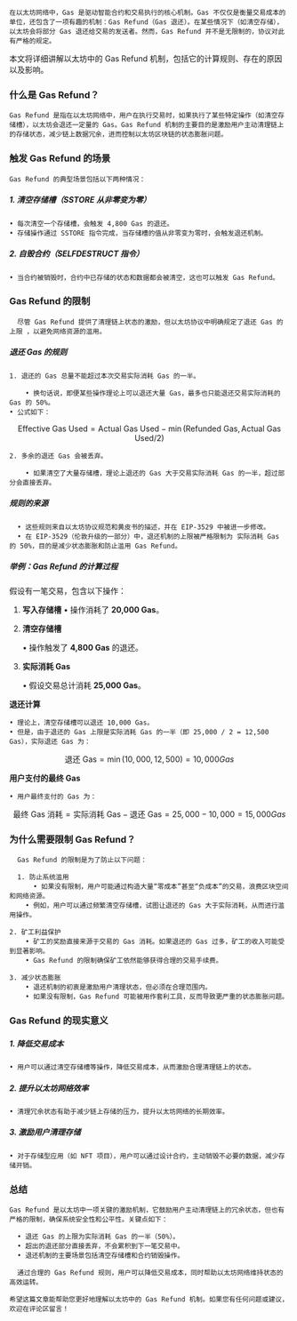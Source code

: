 	
	在以太坊网络中，Gas 是驱动智能合约和交易执行的核心机制。Gas 不仅仅是衡量交易成本的单位，还包含了一项有趣的机制：Gas Refund（Gas 退还）。在某些情况下（如清空存储），以太坊会将部分 Gas 退还给交易的发送者。然而，Gas Refund 并不是无限制的，协议对此有严格的规定。

本文将详细讲解以太坊中的 Gas Refund 机制，包括它的计算规则、存在的原因以及影响。

### **什么是 Gas Refund？**

	Gas Refund 是指在以太坊网络中，用户在执行交易时，如果执行了某些特定操作（如清空存储槽），以太坊会退还一定量的 Gas。Gas Refund 机制的主要目的是激励用户主动清理链上的存储状态，减少链上数据冗余，进而控制以太坊区块链的状态膨胀问题。

### **触发 Gas Refund 的场景**

	Gas Refund 的典型场景包括以下两种情况：

##### 1. **清空存储槽（SSTORE 从非零变为零）**

	• 每次清空一个存储槽，会触发 4,800 Gas 的退还。
	• 存储操作通过 SSTORE 指令完成，当存储槽的值从非零变为零时，会触发退还机制。

##### 2. **自毁合约（SELFDESTRUCT 指令）**

	• 当合约被销毁时，合约中已存储的状态和数据都会被清空，这也可以触发 Gas Refund。

### **Gas Refund 的限制**

	  尽管 Gas Refund 提供了清理链上状态的激励，但以太坊协议中明确规定了退还 Gas 的上限 ，以避免网络资源的滥用。
##### **退还 Gas 的规则**

	1. 退还的 Gas 总量不能超过本次交易实际消耗 Gas 的一半。

		• 换句话说，即便某些操作理论上可以退还大量 Gas，最多也只能退还交易实际消耗的 Gas 的 50%。
	• 公式如下：

$$
\text{Effective Gas Used} = \text{Actual Gas Used} - \min(\text{Refunded Gas}, \text{Actual Gas Used} / 2)
$$

	2. 多余的退还 Gas 会被丢弃。

		• 如果清空了大量存储槽，理论上退还的 Gas 大于交易实际消耗 Gas 的一半，超过部分会直接丢弃。

##### **规则的来源**

	  • 这些规则来自以太坊协议规范和黄皮书的描述，并在 EIP-3529 中被进一步修改。
	  • 在 EIP-3529（伦敦升级的一部分）中，退还机制的上限被严格限制为 实际消耗 Gas 的 50%，目的是减少状态膨胀和防止滥用 Gas Refund。


##### **举例：Gas Refund 的计算过程**

  假设有一笔交易，包含以下操作：

1. **写入存储槽**
	• 操作消耗了 **20,000 Gas**。

2. **清空存储槽**

	• 操作触发了 **4,800 Gas** 的退还。

3. **实际消耗 Gas**

	• 假设交易总计消耗 **25,000 Gas**。

**退还计算**

	• 理论上，清空存储槽可以退还 10,000 Gas。
	• 但是，由于退还的 Gas 上限是实际消耗 Gas 的一半（即 25,000 / 2 = 12,500 Gas），实际退还 Gas 为：

$$
\text{退还 Gas} = \min(10,000, 12,500) = 10,000 Gas
$$

  
**用户支付的最终 Gas**

	• 用户最终支付的 Gas 为：

$$
\text{最终 Gas 消耗} = \text{实际消耗 Gas} - \text{退还 Gas} = 25,000 - 10,000 = 15,000 Gas
$$

  ### **为什么需要限制 Gas Refund？**

	  Gas Refund 的限制是为了防止以下问题：

	  1. 防止系统滥用
		  • 如果没有限制，用户可能通过构造大量“零成本”甚至“负成本”的交易，浪费区块空间和网络资源。
		• 例如，用户可以通过频繁清空存储槽，试图让退还的 Gas 大于实际消耗，从而进行滥用操作。

	2. 矿工利益保护
		• 矿工的奖励直接来源于交易的 Gas 消耗。如果退还的 Gas 过多，矿工的收入可能受到显著影响。
		• Gas Refund 的限制确保矿工依然能够获得合理的交易手续费。

	3. 减少状态膨胀
		• 退还机制的初衷是激励用户清理状态，但必须在合理范围内。
		• 如果没有限制，Gas Refund 可能被用作套利工具，反而导致更严重的状态膨胀问题。

### **Gas Refund 的现实意义**

##### 1. **降低交易成本**

	• 用户可以通过清空存储槽等操作，降低交易成本，从而激励合理清理链上的状态。

##### 2. **提升以太坊网络效率**

	• 清理冗余状态有助于减少链上存储的压力，提升以太坊网络的长期效率。

##### 3. **激励用户清理存储**

	• 对于存储型应用（如 NFT 项目），用户可以通过设计合约，主动销毁不必要的数据，减少存储开销。
### **总结**

	Gas Refund 是以太坊中一项关键的激励机制，它鼓励用户主动清理链上的冗余状态，但也有严格的限制，确保系统安全性和公平性。关键点如下：

	  • 退还 Gas 的上限为实际消耗 Gas 的一半（50%）。
	  • 超出的退还部分直接丢弃，不会累积到下一笔交易中。
	  • 退还机制的主要场景包括清空存储槽和合约销毁操作。

	  通过合理的 Gas Refund 规则，用户可以降低交易成本，同时帮助以太坊网络维持状态的高效运转。

	希望这篇文章能帮助您更好地理解以太坊中的 Gas Refund 机制。如果您有任何问题或建议，欢迎在评论区留言！
